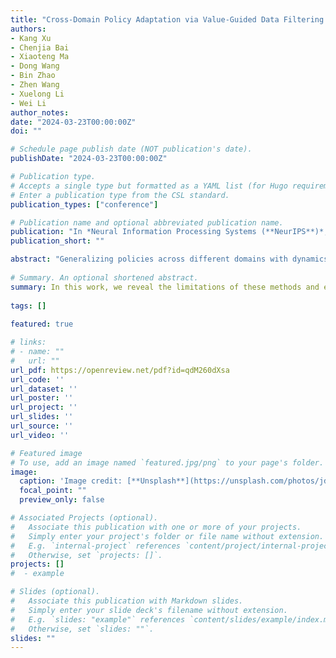 ```yaml
---
title: "Cross-Domain Policy Adaptation via Value-Guided Data Filtering."
authors:
- Kang Xu
- Chenjia Bai
- Xiaoteng Ma
- Dong Wang
- Bin Zhao
- Zhen Wang
- Xuelong Li
- Wei Li
author_notes:
date: "2024-03-23T00:00:00Z"
doi: ""

# Schedule page publish date (NOT publication's date).
publishDate: "2024-03-23T00:00:00Z"

# Publication type.
# Accepts a single type but formatted as a YAML list (for Hugo requirements).
# Enter a publication type from the CSL standard.
publication_types: ["conference"]

# Publication name and optional abbreviated publication name.
publication: "In *Neural Information Processing Systems (**NeurIPS**)*, 2023"
publication_short: ""

abstract: "Generalizing policies across different domains with dynamics mismatch poses a significant challenge in reinforcement learning. For example, a robot learns the policy in a simulator, but when it is deployed in the real world, the dynamics of the environment may be different. Given the source and target domain with dynamics mismatch, we consider the online dynamics adaptation problem, in which case the agent can access sufficient source domain data while online interactions with the target domain are limited. Existing research has attempted to solve the problem from the dynamics discrepancy perspective. In this work, we reveal the limitations of these methods and explore the problem from the value difference perspective via a novel insight on the value consistency across domains. Specifically, we present the Value-Guided Data Filtering (VGDF) algorithm, which selectively shares transitions from the source domain based on the proximity of paired value targets across the two domains. Empirical results on various environments with kinematic and morphology shifts demonstrate that our method achieves superior performance compared to prior approaches."
  
# Summary. An optional shortened abstract.
summary: In this work, we reveal the limitations of these methods and explore the problem from the value difference perspective via a novel insight on the value consistency across domains.
  
tags: []
  
featured: true

# links:
# - name: ""
#   url: ""
url_pdf: https://openreview.net/pdf?id=qdM260dXsa
url_code: ''
url_dataset: ''
url_poster: ''
url_project: ''
url_slides: ''
url_source: ''
url_video: ''

# Featured image
# To use, add an image named `featured.jpg/png` to your page's folder. 
image:
  caption: 'Image credit: [**Unsplash**](https://unsplash.com/photos/jdD8gXaTZsc)'
  focal_point: ""
  preview_only: false

# Associated Projects (optional).
#   Associate this publication with one or more of your projects.
#   Simply enter your project's folder or file name without extension.
#   E.g. `internal-project` references `content/project/internal-project/index.md`.
#   Otherwise, set `projects: []`.
projects: []
#  - example

# Slides (optional).
#   Associate this publication with Markdown slides.
#   Simply enter your slide deck's filename without extension.
#   E.g. `slides: "example"` references `content/slides/example/index.md`.
#   Otherwise, set `slides: ""`.
slides: ""
---
```

